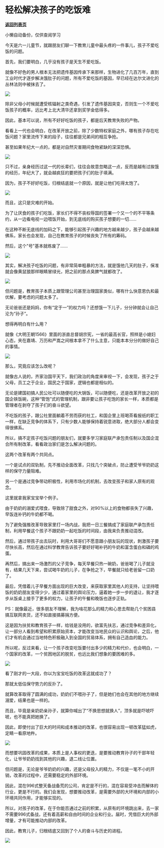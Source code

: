 # 轻松解决孩子的吃饭难

[**返回列表页**](/gzh/政事堂2019)

小懒自动备份，仅供查阅学习

今天是六一儿童节，就跟朋友们聊一下教育儿童中最头疼的一件事儿，孩子不爱吃饭的问题。

  

首先，我们要明白，几乎没有孩子是天生不爱吃饭。  

  

就像不好色的男人根本无法把遗传基因传承下来那样，生物进化了几百万年，直到工业时代才逐步解决饿肚子的问题，所有不爱吃饭的基因，早已经在达尔文进化的丛林法则中被抹去了。

  

![](https://mmbiz.qpic.cn/mmbiz_jpg/rxhS23yu8cPpdJj7RjGuPuZgHKG4AMHhGlkxhOOHjA5hHsq8aI232iaiaB8dACn1gXkYySwdjuAlskAXsDcp7ydg/640?wx_fmt=jpeg)

  

除非父母小时候就遭受核辐射之类奇遇，引发了遗传基因突变，否则生一个不爱吃饭孩子的概率，远比考上北大清华还拿到奖学金低得多。

  

因此，基本可以说，所有不好好吃饭的孩子，都是后天教育失败的产物。

  

看看上一代也会明白，在改革开放之前，除了少数特权家庭之外，哪有孩子存在吃饭问题？家里流传下来的段子，往往都是兄弟间的相互争抢。

  

甚至如果年纪大一点的，都是对自然灾害期间食物紧缺的深深恐惧。

  

![](https://mmbiz.qpic.cn/mmbiz_jpg/rxhS23yu8cPpdJj7RjGuPuZgHKG4AMHhy8Qt8KKn1fdzw3Y0iabfkEAwFFL3uY5Env5F7XprfCwVHGXpCsGR57Q/640?wx_fmt=jpeg)

  

只不过，亲身经历过这一代的长辈们，往往会故意忽略这一点，反而是越有过挨饿的经历，年纪大了，就会越疯狂的要把孩子们的肚子填满。

  

因为，孩子不好好吃饭，归根结底就一个原因，就是让他们吃得太饱了。  

  

![](https://mmbiz.qpic.cn/mmbiz_jpg/rxhS23yu8cPpdJj7RjGuPuZgHKG4AMHhPJ9zbctMNxn00mJNN3D4pvZTCkxgJXtSBv8iaicyENmOanzBusNMTlicA/640?wx_fmt=jpeg)

  

而且，这只是灾难的开始。

  

为了让厌食的孩子们吃饭，家长们不得不丧权辱国的签署一个又一个的不平等条约，从一边看电视一边喂饭开始，到无底线的购买孩子想要的一切......  

  

在这种不断无底线的加码之下，能够引起孩子兴趣的地方越来越少，孩子会越来越佛系，家长也会发现，自己在教育孩子的时候丧失了所有的筹码。

  

然后，这个"号"基本就练废了......  

  

![](https://mmbiz.qpic.cn/mmbiz_jpg/rxhS23yu8cPpdJj7RjGuPuZgHKG4AMHh6soticgvRuiaPhfomb9iaKdvn9hxPTW9iaHKHUwRd5WL7Mq6pQ4Jw4RD2A/640?wx_fmt=jpeg)

  

其实，解决孩子吃饭的问题，有非常简单粗暴的方法，就是饿他几天的肚子，保准就会像黄鼠狼那样眼睛冒绿光，把之前的那点臭脾气就都改了。

  

![](https://mmbiz.qpic.cn/mmbiz_jpg/rxhS23yu8cPpdJj7RjGuPuZgHKG4AMHhiaKCljO2WGVUalhKhEAL5iaGmnicHxY3kHuPIZgnc8ZHSJ2P7Q5hlojxQ/640?wx_fmt=jpeg)

  

但问题是，教育孩子本质上跟管理公司甚至治理国家类似，哪有什么快意恩仇和最优解，要考虑的问题太多了。  

  

无论爸爸还是妈妈，你有“定于一”的权力吗？还想饿一下儿子，分分钟就会让自己沦为“孙子”。  

  

想得再明白有什么用？

  

就像《大明王朝1566》里面的浙直总督胡宗宪，一省的最高长官，照样是小媳妇心态，夹在嘉靖、万历和严嵩之间根本拿不了什么主意，只能本本分分的做好自己的事情。

  

![](https://mmbiz.qpic.cn/mmbiz_jpg/rxhS23yu8cPpdJj7RjGuPuZgHKG4AMHh0kvvgWugJrnEkGw89sHBIfXlDPLuPtIqQ15Zypibv5osIvqaweGzffw/640?wx_fmt=jpeg)

  

那么，究竟应该怎么改呢？  

  

就像古人说的，齐家治国平天下，我们政治的角度来审视一下，会发现，孩子之于父母，员工之于企业，国民之于国家，逻辑也都是相似的。

  

无论是建国初搞人民公社可以随便吃的大锅饭，可以随便吃，还是改革开放之初的国企铁饭碗，这种“管饱”式的管理机制，跟非要让孩子吃饱的家长一样，本质都是管理者在剥夺了孩子们的奋斗欲望。

  

不吃饭的孩子，跟公社里面躺着不劳而获的社工，和国企里上班喝茶看报纸的职工一样，在缺乏竞争的体系下，只有少数人能够保持着锐意进取，绝大部分人都会变得很佛系。

  

所以，搞不定孩子吃饭问题的朋友们，就要多学习家庭联产承包责任制以及国企混合所有制改革，看看政治家们是怎么解决问题的。

  

这两个改革有两个共同点。

  

一个是试点的双轨制，先不推动全面改革，只找几个突破点，防止遭受爷爷奶奶这样的保守力量阻难。  

  

另一个是通过竞争带动积极性，利用市场化的机制，去改变孩子和家人原有的观念。

  

这里就拿我家宝宝举个例子。

  

由于奶奶的溺爱式喂食，导致除了甜食之外，对90%以上的食物都丧失了兴趣，早饭连补钙的牛奶都不喝。  

  

为了避免强推改革导致家里打一场内战，我把一日三餐搞成了家庭联产承包责任制，利用早餐这个孩子不跟奶奶一起吃饭的时间段，由我来负责推动混改。

  

然后，通过带孩子出去玩时，利用大哥哥们不愿意跟小朋友玩的现状，刺激孩子要尽快长高，然后在通过科学教育告诉孩子要好好喝补钙的牛奶和富含蛋白和磷的鸡蛋。  

  

再然后，搞出来一场激烈的父子竞争，每天早餐只热一碗奶，爸爸喝了儿子就没有，结果几天下来，尝试喝牛奶的儿子，在争抢之下，早餐就只给老爸留一口奶了。  

  

最后，凭借着儿子早餐方面出现的巨大改变，来获取家里其他人的支持，让坚持喂饭的奶奶朋友变得少少，通过着家里的舆论压力，逼着她一步一步的退让，我才逐步从饭桌上接手了更多的权力，让孩子的午餐和晚饭也逐步正轨。

  

PS：就像最近，很多朋友不理解，我为啥花那么的精力和心思去帮助几个贫困县搞互联网卖货，还不如直接搞募捐方便。

  

这是因为扶贫和教育孩子一样，给钱是没用的，欲富先扶志，通过竞争和差异化，让一部分人看到希望和积累原始资本，才能改变当地民众的认识和舆论，之后，他们才有机会通过当地特色积极融入到全国的贸易体系，拥有自己造血的能力。

  

所以呢，反过来看，让一个孩子改变吃饭要付出多少的精力和代价，也会明白，一个国家的改革，一个贫困地区的脱贫，也远比我们想象的要困难的多。

  

![](https://mmbiz.qpic.cn/mmbiz/rxhS23yu8cPpdJj7RjGuPuZgHKG4AMHhrqM6rt2xd7tW2g6npiarKbqZtp9iawfITDM2zazsLCZtk9zrwmB8nxcA/640?wx_fmt=other)

  

看了刚才的一大段，你以为宝宝吃饭的改革这就成功了？  

  

那就太低估保守势力的反扑了。

  

就算改革取得了圆满的成功，奶奶们不喂孙子了，但是她们也会在其他的地方继续溺爱，结果也是一样的。

  

而且，毕竟是亲奶奶亲孙子，就算你喊出了“不换思想就换人”，顶多就是吓唬吓唬，也不能真把她换了。

  

因此，即使付出了巨大的时间和成本推动的改革，也很容易出现一顿改革猛如虎，定睛一看原地杵。

  

![](https://mmbiz.qpic.cn/mmbiz_jpg/rxhS23yu8cPpdJj7RjGuPuZgHKG4AMHh5LzuRSvzWJ1SYCIdTYXwOiavMC86G7qzibPkCp7GRsaibHicoDEuO7Zib1A/640?wx_fmt=jpeg)

  

而想要巩固改革的成果，本质上是人事权的更迭，是要推动教育孙子的干部年轻化，让爷爷奶奶找到其他的兴趣，退二线让位置。

  

但问题是，无论是爷爷奶奶的兴趣，还是父母投入的精力，不仅是一笔不小的开销，改革的过程中，还需要稳定的外部环境。

  

因此，混在996式整天备战备荒的公司，肯定是不行的，混在容易受冲击而解体的行业，更是不行的。我们会发现，想要推动改革，是需要外部的大环境和内部的小环境共同作用，才能够实现的。

  

所以，对孩子的改革，在于你能否通过之前的积累，从原有的环境跳出来，去一家不需要996式备战，还有着高薪和自由时间的企业和行业。届时，凭借巨大的外部增量，才有可能推动内部的改革。

  

因此，教育儿子，归根结底又回到了个人的奋斗与历史的进程。

  

![](https://mmbiz.qpic.cn/mmbiz_png/rxhS23yu8cPpdJj7RjGuPuZgHKG4AMHhzOqLpwDFxJj6ef3W00DsZNGLIF0ibrP4hI9XwiaibuzNZoicf4kWzZibZsA/640?wx_fmt=png)

